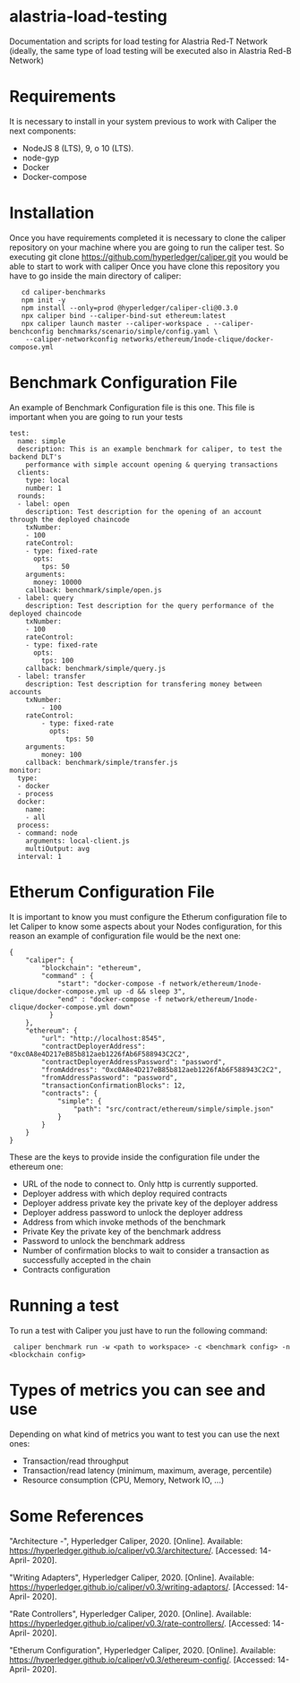 # alastria-load-testing
Documentation and scripts for load testing for Alastria Red-T Network
(ideally, the same type of load testing will be executed also in Alastria Red-B Network)

# Requirements
It is necessary to install in your system previous to work with Caliper the next components:
 * NodeJS 8 (LTS), 9, o 10 (LTS).
 * node-gyp
 * Docker
 * Docker-compose
 
 # Installation
Once you have requirements completed it is necessary to clone the caliper repository on your machine where you are going to run the caliper test.
So executing git clone https://github.com/hyperledger/caliper.git you would be able to start to work with caliper
Once you have clone this repository you have to go inside the main directory of caliper:

```
   cd caliper-benchmarks
   npm init -y
   npm install --only=prod @hyperledger/caliper-cli@0.3.0
   npx caliper bind --caliper-bind-sut ethereum:latest
   npx caliper launch master --caliper-workspace . --caliper-benchconfig benchmarks/scenario/simple/config.yaml \
    --caliper-networkconfig networks/ethereum/1node-clique/docker-compose.yml
```
# Benchmark Configuration File
An example of Benchmark Configuration file is this one. This file is important when you are going to run your tests
```
test:
  name: simple
  description: This is an example benchmark for caliper, to test the backend DLT's
    performance with simple account opening & querying transactions
  clients:
    type: local
    number: 1
  rounds:
  - label: open
    description: Test description for the opening of an account through the deployed chaincode
    txNumber:
    - 100
    rateControl:
    - type: fixed-rate
      opts:
        tps: 50
    arguments:
      money: 10000
    callback: benchmark/simple/open.js
  - label: query
    description: Test description for the query performance of the deployed chaincode
    txNumber:
    - 100
    rateControl:
    - type: fixed-rate
      opts:
        tps: 100
    callback: benchmark/simple/query.js
  - label: transfer
    description: Test description for transfering money between accounts
    txNumber:
        - 100
    rateControl:
        - type: fixed-rate
          opts:
              tps: 50
    arguments:
        money: 100
    callback: benchmark/simple/transfer.js
monitor:
  type:
  - docker
  - process
  docker:
    name:
    - all
  process:
  - command: node
    arguments: local-client.js
    multiOutput: avg
  interval: 1
```
# Etherum Configuration File
It is important to know you must configure the Etherum configuration file to let Caliper to know some aspects about your Nodes configuration, for this reason an example of configuration file would be the next one:
```
{
    "caliper": {
        "blockchain": "ethereum",
        "command" : {
            "start": "docker-compose -f network/ethereum/1node-clique/docker-compose.yml up -d && sleep 3",
            "end" : "docker-compose -f network/ethereum/1node-clique/docker-compose.yml down"
          }
    },
    "ethereum": {
        "url": "http://localhost:8545",
        "contractDeployerAddress": "0xc0A8e4D217eB85b812aeb1226fAb6F588943C2C2",
        "contractDeployerAddressPassword": "password",
        "fromAddress": "0xc0A8e4D217eB85b812aeb1226fAb6F588943C2C2",
        "fromAddressPassword": "password",
        "transactionConfirmationBlocks": 12,
        "contracts": {
            "simple": {
                "path": "src/contract/ethereum/simple/simple.json"
            }
        }
    }
}
```
These are the keys to provide inside the configuration file under the ethereum one:

* URL of the node to connect to. Only http is currently supported.
* Deployer address with which deploy required contracts
* Deployer address private key the private key of the deployer address
* Deployer address password to unlock the deployer address
* Address from which invoke methods of the benchmark
* Private Key the private key of the benchmark address
* Password to unlock the benchmark address
* Number of confirmation blocks to wait to consider a transaction as successfully accepted in the chain
* Contracts configuration

# Running a test
To run a test with Caliper you just have to run the following command:
```
 caliper benchmark run -w <path to workspace> -c <benchmark config> -n <blockchain config>
```
# Types of metrics you can see and use
Depending on what kind of metrics you want to test you can use the next ones:
* Transaction/read throughput
* Transaction/read latency (minimum, maximum, average, percentile)
* Resource consumption (CPU, Memory, Network IO, …)

# Some References
"Architecture -", Hyperledger Caliper, 2020. [Online]. Available: https://hyperledger.github.io/caliper/v0.3/architecture/. [Accessed: 14- April- 2020].

"Writing Adapters", Hyperledger Caliper, 2020. [Online]. Available: https://hyperledger.github.io/caliper/v0.3/writing-adaptors/. [Accessed: 14- April- 2020].

"Rate Controllers", Hyperledger Caliper, 2020. [Online]. Available: https://hyperledger.github.io/caliper/v0.3/rate-controllers/. [Accessed: 14- April- 2020].

"Etherum Configuration", Hyperledger Caliper, 2020. [Online]. Available: https://hyperledger.github.io/caliper/v0.3/ethereum-config/. [Accessed: 14- April- 2020].
